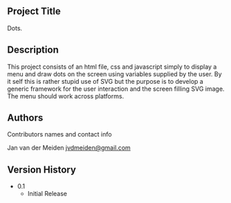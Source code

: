 ## Project Title

Dots.

## Description

This project consists of an html file, css and javascript simply to display a menu and draw dots on the screen using variables supplied by the user.
By it self this is rather stupid use of SVG but the purpose is to develop a generic framework for the user interaction and the screen filling SVG image.
The menu should work across platforms.

## Authors

Contributors names and contact info

Jan van der Meiden jvdmeiden@gmail.com

## Version History

* 0.1
    * Initial Release


